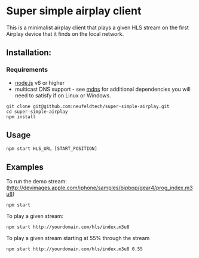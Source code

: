 # Super simple airplay client

This is a minimalist airplay client that plays a given HLS stream on the first Airplay device that it finds on the local network.

## Installation:

### Requirements
- [node.js](https://nodejs.org) v6 or higher
- multicast DNS support - see [mdns](https://www.npmjs.com/package/mdns) for additional dependencies you will need to satisfy if on Linux or Windows.

```
git clone git@github.com:neufeldtech/super-simple-airplay.git
cd super-simple-airplay
npm install
```
## Usage

```
npm start HLS_URL [START_POSITION]
```

## Examples
To run the demo stream: (http://devimages.apple.com/iphone/samples/bipbop/gear4/prog_index.m3u8)

```
npm start
```

To play a given stream:

```
npm start http://yourdomain.com/hls/index.m3u8
```

To play a given stream starting at 55% through the stream

```
npm start http://yourdomain.com/hls/index.m3u8 0.55
```